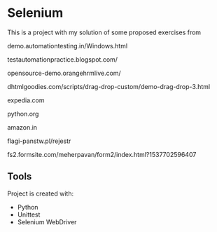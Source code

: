 # Selenium
This is a project with my solution of some proposed exercises from 

demo.automationtesting.in/Windows.html

testautomationpractice.blogspot.com/

opensource-demo.orangehrmlive.com/

dhtmlgoodies.com/scripts/drag-drop-custom/demo-drag-drop-3.html

expedia.com

python.org

amazon.in

flagi-panstw.pl/rejestr

fs2.formsite.com/meherpavan/form2/index.html?1537702596407

## **Tools**
Project is created with:
* Python
* Unittest
* Selenium WebDriver 



